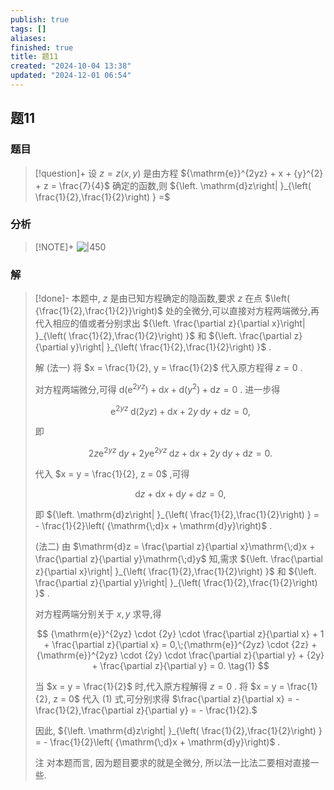 ```yaml
---
publish: true
tags: []
aliases: 
finished: true
title: 题11
created: "2024-10-04 13:38"
updated: "2024-12-01 06:54"
---
```

## 题11
### 题目
> [!question]+
> 设 $z = z\left( {x,y}\right)$ 是由方程 ${\mathrm{e}}^{2yz} + x + {y}^{2} + z = \frac{7}{4}$ 确定的函数,则 ${\left. \mathrm{d}z\right| }_{\left( \frac{1}{2},\frac{1}{2}\right) } =$
### 分析
> [!NOTE]+
> ![|450](https://img.hwenyi.live/202411211627544.webp)
### 解
> [!done]-
> 本题中, $z$ 是由已知方程确定的隐函数,要求 $z$ 在点 $\left( {\frac{1}{2},\frac{1}{2}}\right)$ 处的全微分,可以直接对方程两端微分,再代入相应的值或者分别求出 ${\left. \frac{\partial z}{\partial x}\right| }_{\left( \frac{1}{2},\frac{1}{2}\right) }$ 和 ${\left. \frac{\partial z}{\partial y}\right| }_{\left( \frac{1}{2},\frac{1}{2}\right) }$ .
> 
> 解 (法一) 将 $x = \frac{1}{2}, y = \frac{1}{2}$ 代入原方程得 $z = 0$ .
> 
> 对方程两端微分,可得 $\mathrm{d}\left( {\mathrm{e}}^{2yz}\right) + \mathrm{d}x + \mathrm{d}\left( {y}^{2}\right) + \mathrm{d}z = 0$ . 进一步得
> 
> $$
> {\mathrm{e}}^{2yz}\mathrm{\;d}\left( {2yz}\right) + \mathrm{d}x + {2y}\mathrm{\;d}y + \mathrm{d}z = 0,
> $$
> 
> 即
> 
> $$
> {2z}{\mathrm{e}}^{2yz}\mathrm{\;d}y + {2y}{\mathrm{e}}^{2yz}\mathrm{\;d}z + \mathrm{d}x + {2y}\mathrm{\;d}y + \mathrm{d}z = 0.
> $$
> 
> 代入 $x = y = \frac{1}{2}, z = 0$ ,可得
> 
> $$
> \mathrm{d}z + \mathrm{d}x + \mathrm{d}y + \mathrm{d}z = 0,
> $$
> 
> 即 ${\left. \mathrm{d}z\right| }_{\left( \frac{1}{2},\frac{1}{2}\right) } = - \frac{1}{2}\left( {\mathrm{\;d}x + \mathrm{d}y}\right)$ .
> 
> (法二) 由 $\mathrm{d}z = \frac{\partial z}{\partial x}\mathrm{\;d}x + \frac{\partial z}{\partial y}\mathrm{\;d}y$ 知,需求 ${\left. \frac{\partial z}{\partial x}\right| }_{\left( \frac{1}{2},\frac{1}{2}\right) }$ 和 ${\left. \frac{\partial z}{\partial y}\right| }_{\left( \frac{1}{2},\frac{1}{2}\right) }$ .
> 
> 对方程两端分别关于 $x, y$ 求导,得
> 
> $$
> {\mathrm{e}}^{2yz} \cdot {2y} \cdot \frac{\partial z}{\partial x} + 1 + \frac{\partial z}{\partial x} = 0,\;{\mathrm{e}}^{2yz} \cdot {2z} + {\mathrm{e}}^{2yz} \cdot {2y} \cdot \frac{\partial z}{\partial y} + {2y} + \frac{\partial z}{\partial y} = 0. \tag{1}
> $$
> 
> 当 $x = y = \frac{1}{2}$ 时,代入原方程解得 $z = 0$ . 将 $x = y = \frac{1}{2}, z = 0$ 代入 (1) 式,可分别求得 $\frac{\partial z}{\partial x} = - \frac{1}{2},\frac{\partial z}{\partial y} = - \frac{1}{2}.$
> 
> 因此, ${\left. \mathrm{d}z\right| }_{\left( \frac{1}{2},\frac{1}{2}\right) } = - \frac{1}{2}\left( {\mathrm{\;d}x + \mathrm{d}y}\right)$ .
> 
> 注 对本题而言, 因为题目要求的就是全微分, 所以法一比法二要相对直接一些.